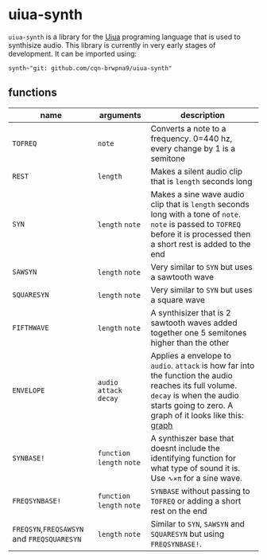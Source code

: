 # uiua-synth
`uiua-synth` is a library for the [Uiua](https://uiua.org) programing language that is used to synthisize audio.
This library is currently in very early stages of development.
It can be imported using:
```uiua
synth~"git: github.com/cqn-brwpna9/uiua-synth"
```
## functions
|name|arguments|description|
|---|---|---|
|`TOFREQ`|`note`|Converts a note to a frequency. 0=440 hz, every change by 1 is a semitone|
|`REST`|`length`|Makes a silent audio clip that is `length` seconds long|
|`SYN`|`length` `note`|Makes a sine wave audio clip that is `length` seconds long with a tone of `note`. `note` is passed to `TOFREQ` before it is processed then a short rest is added to the end|
|`SAWSYN`|`length` `note`|Very similar to `SYN` but uses a sawtooth wave|
|`SQUARESYN`|`length` `note`|Very similar to `SYN` but uses a square wave|
|`FIFTHWAVE`|`length` `note`|A synthisizer that is 2 sawtooth waves added together one 5 semitones higher than the other|
|`ENVELOPE`|`audio` `attack` `decay`|Applies a envelope to `audio`. `attack` is how far into the function the audio reaches its full volume. `decay` is when the audio starts going to zero. A graph of it looks like this:  [graph](https://www.desmos.com/calculator/7affkwgfo2)|
|`SYNBASE!`|`function` `length` `note`|A synthiszer base that doesnt include the identifying function for what type of sound it is. Use `∿×π` for a sine wave.|
|`FREQSYNBASE!`|`function` `length` `note`|`SYNBASE` without passing to `TOFREQ` or adding a short rest on the end|
|`FREQSYN`,`FREQSAWSYN` and `FREQSQUARESYN`|`length` `note`|Similar to `SYN`, `SAWSYN` and `SQUARESYN` but using `FREQSYNBASE!`.
